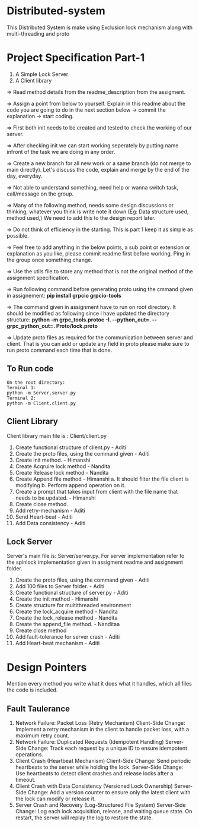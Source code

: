 # Distributed-system
This Distributed System is make using Exclusion lock mechanism along with multi-threading and proto

# Project Specification Part-1
1. A Simple Lock Server
2. A Client library

=> Read method details from the readme_description from the assigment. 

=> Assign a point from below to yourself. Explain in this readme about the code you are going to do in the next section below -> commit the explanation -> start coding.

=> First both init needs to be created and tested to check the working of our server.

=> After checking init we can start working seperately by putting name infront of the task we are doing in any order.

=> Create a new branch for all new work or a same branch (do not merge to main directly). Let's discuss the code, explain and merge by the end of the day, everyday.

=> Not able to understand something, need help or wanna switch task, call/message on the group.

=> Many of the following method,  needs some design discussions or thinking, whatever you think is write note it down (Eg: Data structure used, method used,) We need to add this to the design report later.

=> Do not think of efficiency in the starting. This is part 1 keep it as simple as possible.

=> Feel free to add anything in the below points, a sub point or extension or explanation as you like, please commit readme first before working. Ping in the group once something change. 

=> Use the utils file to store any method that is not the original method of the assignment specification. 

=> Run following command before generating proto using the cmmand given in assignement:
**pip install grpcio grpcio-tools**

=> The command given in assignment have to run on root directory. It should be modified as following since I have updated the directory structure:
**python -m grpc_tools.protoc -I. --python_out=. --grpc_python_out=. Proto/lock.proto**

=> Update proto files as required for the communication between server and client. That is you can add or update any field in proto please make sure to run proto command each time that is done.


## To Run code
    On the root directory:
    Terminal 1:
    python -m Server.server.py
    Terminal 2:
    python -m Client.client.py

## Client Library
   Client library main file is : Client/client.py
   1. Create functional structure of client.py - Aditi
   2. Create the proto files, using the command given - Aditi
   3. Create init method. -  Himanshi
   4. Create Acqruire lock method - Nandita
   5. Create Release lock method - Nandita
   6. Create Append file method - Himanshi
       a. It should filter the file client is modifying 
       b. Perform append operation on it.
   7. Create a prompt that takes input from client with the file name that needs to be updated. - Himanshi
   8. Create close method.
   9. Add retry-mechanism - Aditi
   10. Send Heart-beat - Aditi
   11. Add Data consistency - Aditi
  
## Lock Server
   Server's main file is: Server/server.py. 
   For server implementation refer to the spinlock implementation given in assigment readme and assignment folder.
   1. Create the proto files, using the command given - Aditi
   2. Add 100 files to Server folder. - Aditi
   3. Create functional structure of server.py - Aditi
   4. Create the init method - Himanshi
   5. Create structure for multithreaded environment
   6. Create the lock_acquire method - Nandita
   7.  Create the lock_release method - Nandita
   8. Create the append_file method. - Nanditaa
   9. Create close method
   10. Add fault-tolerance for server crash - Aditi
   11. Add Heart-beat mechanism - Aditi


# Design Pointers
Mention every method you write what it does what it handles, which all files the code is included.

## Fault Taulerance 

1. Network Failure: Packet Loss (Retry Mechanism)
Client-Side Change: Implement a retry mechanism in the client to handle packet loss, with a maximum retry count.
2. Network Failure: Duplicated Requests (Idempotent Handling)
Server-Side Change: Track each request by a unique ID to ensure idempotent operations.
3. Client Crash (Heartbeat Mechanism)
Client-Side Change: Send periodic heartbeats to the server while holding the lock.
Server-Side Change: Use heartbeats to detect client crashes and release locks after a timeout.
4. Client Crash with Data Consistency (Versioned Lock Ownership)
Server-Side Change: Add a version counter to ensure only the latest client with the lock can modify or release it.
5. Server Crash and Recovery (Log-Structured File System)
Server-Side Change: Log each lock acquisition, release, and waiting queue state. On restart, the server will replay the log to restore the state.
